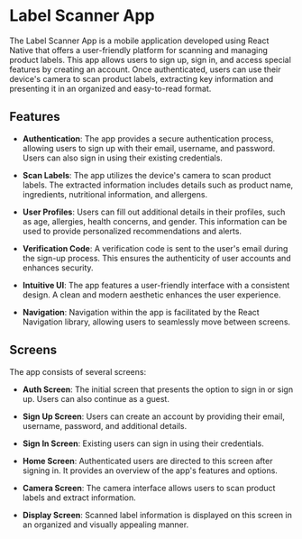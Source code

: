 # Label Scanner App

The Label Scanner App is a mobile application developed using React Native that offers a user-friendly platform for scanning and managing product labels. This app allows users to sign up, sign in, and access special features by creating an account. Once authenticated, users can use their device's camera to scan product labels, extracting key information and presenting it in an organized and easy-to-read format.

## Features

- **Authentication**: The app provides a secure authentication process, allowing users to sign up with their email, username, and password. Users can also sign in using their existing credentials.

- **Scan Labels**: The app utilizes the device's camera to scan product labels. The extracted information includes details such as product name, ingredients, nutritional information, and allergens.

- **User Profiles**: Users can fill out additional details in their profiles, such as age, allergies, health concerns, and gender. This information can be used to provide personalized recommendations and alerts.

- **Verification Code**: A verification code is sent to the user's email during the sign-up process. This ensures the authenticity of user accounts and enhances security.

- **Intuitive UI**: The app features a user-friendly interface with a consistent design. A clean and modern aesthetic enhances the user experience.

- **Navigation**: Navigation within the app is facilitated by the React Navigation library, allowing users to seamlessly move between screens.

## Screens

The app consists of several screens:

- **Auth Screen**: The initial screen that presents the option to sign in or sign up. Users can also continue as a guest.

- **Sign Up Screen**: Users can create an account by providing their email, username, password, and additional details.

- **Sign In Screen**: Existing users can sign in using their credentials.

- **Home Screen**: Authenticated users are directed to this screen after signing in. It provides an overview of the app's features and options.

- **Camera Screen**: The camera interface allows users to scan product labels and extract information.

- **Display Screen**: Scanned label information is displayed on this screen in an organized and visually appealing manner.
